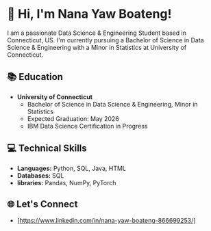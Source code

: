 
# 👋 Hi, I'm Nana Yaw Boateng!
I am a passionate Data Science & Engineering Student based in Connecticut, US. I'm currently pursuing a Bachelor of Science 
in Data Science & Engineering with a Minor in Statistics at University of Connecticut.

## 📚 Education
- **University of Connecticut**
   * Bachelor of Science in Data Science & Engineering, Minor in Statistics
   * Expected Graduation: May 2026
   * IBM Data Science Certification in Progress

## 💻 Technical Skills
- **Languages:** Python, SQL, Java, HTML
- **Databases:** SQL
- **libraries:** Pandas, NumPy, PyTorch

## 🌐 Let's Connect
- [https://www.linkedin.com/in/nana-yaw-boateng-866699253/]

  
<!---
nanayboateng/nanayboateng is a ✨ special ✨ repository because its `README.md` (this file) appears on your GitHub profile.
You can click the Preview link to take a look at your changes.
--->
